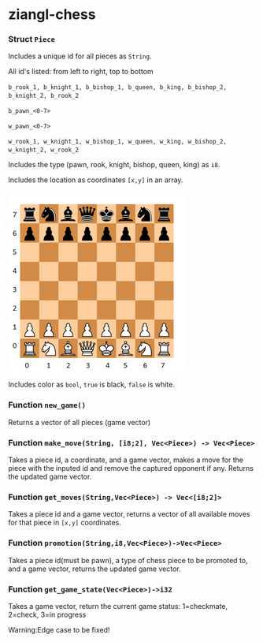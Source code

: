 # ziangl-chess

### Struct `Piece`
Includes a unique id for all pieces as `String`.

All id's listed: from left to right, top to bottom

`b_rook_1, b_knight_1, b_bishop_1, b_queen, b_king, b_bishop_2, b_knight_2, b_rook_2`

`b_pawn_<0-7>`

`w_pawn_<0-7>`

`w_rook_1, w_knight_1, w_bishop_1, w_queen, w_king, w_bishop_2, w_knight_2, w_rook_2`

Includes the type (pawn, rook, knight, bishop, queen, king) as `i8`.

Includes the location as coordinates `[x,y]` in an array.

![chess board](/readme_pic.png)

Includes color as `bool`, `true` is black, `false` is white.

### Function `new_game()`
Returns a vector of all pieces (game vector)

### Function `make_move(String, [i8;2], Vec<Piece>) -> Vec<Piece>`
Takes a piece id, a coordinate, and a game vector, makes a move for the piece with the inputed id and remove the captured opponent if any.
Returns the updated game vector.

### Function `get_moves(String,Vec<Piece>) -> Vec<[i8;2]>`
Takes a piece id and a game vector, returns a vector of all available moves for that piece in `[x,y]` coordinates.

### Function `promotion(String,i8,Vec<Piece>)->Vec<Piece>`
Takes a piece id(must be pawn), a type of chess piece to be promoted to, and a game vector, returns the updated game vector.

### Function `get_game_state(Vec<Piece>)->i32`
Takes a game vector, return the current game status: 1=checkmate, 2=check, 3=in progress

Warning:Edge case to be fixed!
